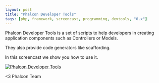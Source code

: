 ```yaml
---
layout: post
title: "Phalcon Developer Tools"
tags: [php, framework, screencast, programming, devtools, "0.x"]
---
```

Phalcon Developer Tools is a set of scripts to help developers in creating application components such as Controllers or Models. 

They also provide code generators like scaffording. 

In this screencast we show you how to use it.

<!--more-->
[![Phalcon Developer Tools](/assets/files/2012-03-23-devtools-screencast.png)](https://vimeo.com/39035250 "Phalcon Developer Tools - Click to Watch!")

<3
Phalcon Team